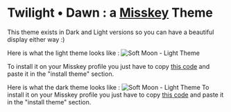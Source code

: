# Twilight • Dawn : a [Misskey](https://github.com/syuilo/misskey) Theme
This theme exists in Dark and Light versions so you can have a beautiful display either way :)


Here is what the light theme looks like : 
![Soft Moon - Light Theme](https://github.com/Dehelssey/Misskey-Twilight-Dawn-Theme/blob/main/light.png)

To install it on your Misskey profile you just have to copy [this code](https://github.com/Dehelssey/Misskey-Twilight-Dawn-Theme/blob/main/Soft%20Moon%20(Light%20version)) and paste it in the "install theme" section.


Here is what the dark theme looks like : 
![Soft Moon - Light Theme](https://github.com/Dehelssey/Misskey-Twilight-Dawn-Theme/blob/main/dark.png)
To install it on your Misskey profile you just have to copy [this code](https://github.com/Dehelssey/Misskey-Twilight-Dawn-Theme/blob/main/Soft%20Night%20(Dark%20Version)) and paste it in the "install theme" section.
